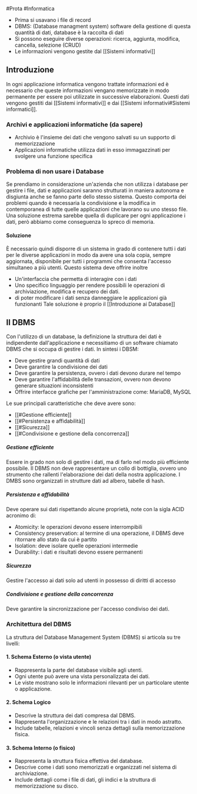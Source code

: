 #Prota #Informatica 
- Prima si usavano i file di record
- DBMS: (Database managment system) software della gestione di questa quantità di dati, database è la raccolta di dati
- Si possono eseguire diverse operazioni: ricerca, aggiunta, modifica, cancella, selezione (CRUD)
- Le informazioni vengono gestite dal [[Sistemi informativi]] 

## Introduzione
In ogni applicazione informatica vengono trattate informazioni ed è necessario che queste informazioni vengano memorizzate in modo permanente per essere poi utilizzate in successive elaborazioni. Questi dati vengono gestiti dai [[Sistemi informativi]] e dai [[Sistemi informativi#Sistemi informatici]]. 
### Archivi e applicazioni informatiche (da sapere)
- Archivio è l'insieme dei dati che vengono salvati su un supporto di memorizzazione
- Applicazioni informatiche utilizza dati in esso immagazzinati per svolgere una funzione specifica

### Problema di non usare i Database
Se prendiamo in considerazione un'azienda che non utilizza i database per gestire i file, dati e applicazioni saranno strutturati in maniera autonoma e disgiunta anche se fanno parte dello stesso sistema. Questo comporta dei problemi quando è necessaria la condivisione e la modifica in contemporanea di tutte quelle applicazioni che lavorano su uno stesso file. Una soluzione estrema sarebbe quella di duplicare per ogni applicazione i dati, però abbiamo come conseguenza lo spreco di memoria.

#### Soluzione
È necessario quindi disporre di un sistema in grado di contenere tutti i dati per le diverse applicazioni in modo da avere una sola copia, sempre aggiornata, disponibile per tutti i programmi che consenta l'accesso simultaneo a più utenti. Questo sistema deve offrire inoltre 
- Un'interfaccia che permetta di interagire con i dati
- Uno specifico linguaggio per rendere possibili le operazioni di archiviazione, modifica e recupero dei dati.
- di poter modificare i dati senza danneggiare le applicazioni già funzionanti
Tale soluzione è proprio il [[Introduzione ai Database]]

## Il DBMS
Con l'utilizzo di un database, la definizione la struttura dei dati è indipendente dall'applicazione e necessitiamo di un software chiamato DBMS che si occupa di gestire i dati. 
In sintesi i DBSM:
- Deve gestire grandi quantità di dati
- Deve garantire la condivisione dei dati
- Deve garantire la persistenza, ovvero i dati devono durare nel tempo
- Deve garantire l'affidabilità delle transazioni, ovvero non devono generare situazioni inconsistenti
- Offrire interfacce grafiche per l'amministrazione come: MariaDB, MySQL

Le sue principali caratteristiche che deve avere sono:
- [[#Gestione efficiente]]
- [[#Persistenza e affidabilità]]
- [[#Sicurezza]]
- [[#Condivisione e gestione della concorrenza]]
##### Gestione efficiente
Essere in grado non solo di gestire i dati, ma di farlo nel modo più efficiente possibile. Il DBMS non deve rappresentare un collo di bottiglia, ovvero uno strumento che rallenti l'elaborazione dei dati della nostra applicazione. I DMBS sono organizzati in strutture dati ad albero, tabelle di hash. 
##### Persistenza e affidabilità
Deve operare sui dati rispettando alcune proprietà, note con la sigla ACID acronimo di:
- Atomicity: le operazioni devono essere interrompibili
- Consistency preservation: al termine di una operazione, il DBMS deve ritornare allo stato da cui è partito
- Isolation: deve isolare quelle operazioni intermedie
- Durability: i dati e risultati devono essere permanenti
##### Sicurezza
Gestire l'accesso ai dati solo ad utenti in possesso di diritti di accesso
##### Condivisione e gestione della concorrenza
Deve garantire la sincronizzazione per l'accesso condiviso dei dati.
### Architettura del DBMS

La struttura del Database Management System (DBMS) si articola su tre livelli:
#### 1. Schema Esterno (o vista utente)
- Rappresenta la parte del database visibile agli utenti.
- Ogni utente può avere una vista personalizzata dei dati.
- Le viste mostrano solo le informazioni rilevanti per un particolare utente o applicazione.
#### 2. Schema Logico
- Descrive la struttura dei dati compresa dal DBMS.
- Rappresenta l'organizzazione e le relazioni tra i dati in modo astratto.
- Include tabelle, relazioni e vincoli senza dettagli sulla memorizzazione fisica.
#### 3. Schema Interno (o fisico)
- Rappresenta la struttura fisica effettiva del database.
- Descrive come i dati sono memorizzati e organizzati nel sistema di archiviazione.
- Include dettagli come i file di dati, gli indici e la struttura di memorizzazione su disco.


